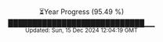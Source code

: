 <p align="center">
⏳Year Progress (95.49 %)<br>
████████████████████████████▁▁ <br>
<sub>Updated: Sun, 15 Dec 2024 12:04:19 GMT</sub>
</p>


